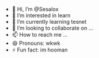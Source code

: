 - 👋 Hi, I’m @Sesalox
- 👀 I’m interested in learn
- 🌱 I’m currently learning tesnet
- 💞️ I’m looking to collaborate on ...
- 📫 How to reach me ...
- 😄 Pronouns: wkwk
- ⚡ Fun fact: im hooman

<!---
Sesalox/Sesalox is a ✨ special ✨ repository because its `README.md` (this file) appears on your GitHub profile.
You can click the Preview link to take a look at your changes.
--->
